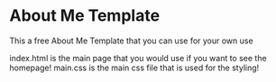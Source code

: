 # About Me Template
This a free About Me Template that you can use for your own use

index.html is the main page that you would use if you want to see the homepage!
main.css is the main css file that is used for the styling!
